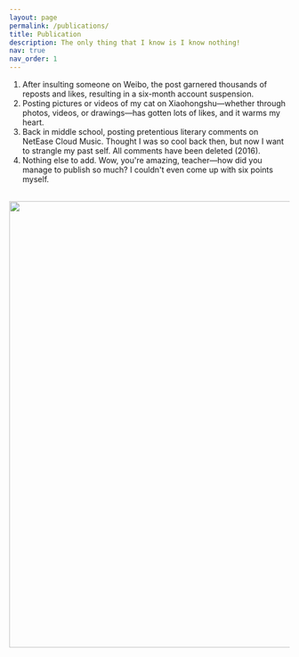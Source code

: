 ```yaml
---
layout: page
permalink: /publications/
title: Publication
description: The only thing that I know is I know nothing!
nav: true
nav_order: 1
---
```


1. After insulting someone on Weibo, the post garnered thousands of reposts and likes, resulting in a six-month account suspension.
2. Posting pictures or videos of my cat on Xiaohongshu—whether through photos, videos, or drawings—has gotten lots of likes, and it warms my heart.
3. Back in middle school, posting pretentious literary comments on NetEase Cloud Music. Thought I was so cool back then, but now I want to strangle my past self. All comments have been deleted (2016).
4. Nothing else to add. Wow, you're amazing, teacher—how did you manage to publish so much? I couldn't even come up with six points myself.



<br>
<a href="https://github.com/SocratesClub/SocratesClub.github.io/edit/master/_pages/publications.md">
  <img src="https://user-images.githubusercontent.com/543384/192227995-fdb3a693-2f68-4dc4-b9bd-06053066322f.png" width = "800" align="middle" />
</a>
<br>
